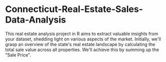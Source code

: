 # Connecticut-Real-Estate-Sales-Data-Analysis
This real estate analysis project in R aims to extract valuable insights from your dataset, shedding light on various aspects of the market.  Initially, we'll grasp an overview of the state's real estate landscape by calculating the total sale value across all properties. We'll achieve this by summing up the "Sale Price". 
